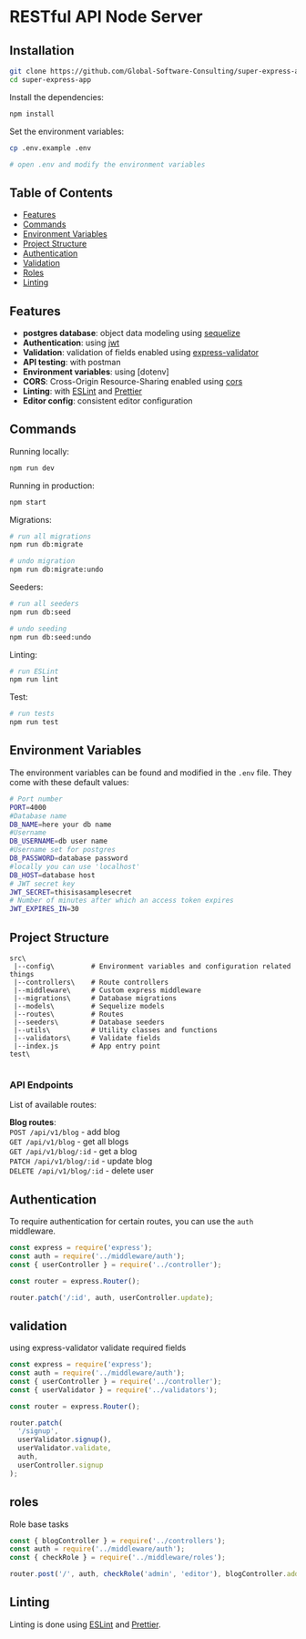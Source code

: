 # RESTful API Node Server

## Installation

```bash
git clone https://github.com/Global-Software-Consulting/super-express-app.git
cd super-express-app
```

Install the dependencies:

```bash
npm install
```

Set the environment variables:

```bash
cp .env.example .env

# open .env and modify the environment variables
```

## Table of Contents

- [Features](#features)
- [Commands](#commands)
- [Environment Variables](#environment-variables)
- [Project Structure](#project-structure)
- [Authentication](#authentication)
- [Validation](#validation)
- [Roles](#roles)
- [Linting](#linting)

## Features

- **postgres database**: object data modeling using [sequelize](https://sequelize.org/)
- **Authentication**: using [jwt](https://jwt.io/)
- **Validation**: validation of fields enabled using [express-validator](https://express-validator.github.io/docs/check-api.html)
- **API testing**: with postman
- **Environment variables**: using [dotenv]
- **CORS**: Cross-Origin Resource-Sharing enabled using [cors](https://github.com/expressjs/cors)
- **Linting**: with [ESLint](https://eslint.org) and [Prettier](https://prettier.io)
- **Editor config**: consistent editor configuration

## Commands

Running locally:

```bash
npm run dev
```

Running in production:

```bash
npm start
```

Migrations:

```bash
# run all migrations
npm run db:migrate

# undo migration
npm run db:migrate:undo
```

Seeders:

```bash
# run all seeders
npm run db:seed

# undo seeding
npm run db:seed:undo
```

Linting:

```bash
# run ESLint
npm run lint
```

Test:

```bash
# run tests
npm run test
```

## Environment Variables

The environment variables can be found and modified in the `.env` file. They come with these default values:

```bash
# Port number
PORT=4000
#Database name
DB_NAME=here your db name
#Username 
DB_USERNAME=db user name
#Username set for postgres
DB_PASSWORD=database password
#locally you can use 'localhost'
DB_HOST=database host
# JWT secret key
JWT_SECRET=thisisasamplesecret
# Number of minutes after which an access token expires
JWT_EXPIRES_IN=30

```

## Project Structure

```
src\
 |--config\         # Environment variables and configuration related things
 |--controllers\    # Route controllers
 |--middleware\     # Custom express middleware
 |--migrations\     # Database migrations
 |--models\         # Sequelize models
 |--routes\         # Routes
 |--seeders\        # Database seeders
 |--utils\          # Utility classes and functions
 |--validators\     # Validate fields
 |--index.js        # App entry point
test\
 
```

### API Endpoints

List of available routes:

**Blog routes**:\
`POST /api/v1/blog` - add blog\
`GET /api/v1/blog` - get all blogs\
`GET /api/v1/blog/:id` - get a blog\
`PATCH /api/v1/blog/:id` - update blog\
`DELETE /api/v1/blog/:id` - delete user

## Authentication

To require authentication for certain routes, you can use the `auth` middleware.

```javascript
const express = require('express');
const auth = require('../middleware/auth');
const { userController } = require('../controller');

const router = express.Router();

router.patch('/:id', auth, userController.update);
```

## validation

using express-validator validate required fields

```javascript
const express = require('express');
const auth = require('../middleware/auth');
const { userController } = require('../controller');
const { userValidator } = require('../validators');

const router = express.Router();

router.patch(
  '/signup',
  userValidator.signup(),
  userValidator.validate,
  auth,
  userController.signup
);
```
## roles

Role base tasks

```javascript
const { blogController } = require('../controllers');
const auth = require('../middleware/auth');
const { checkRole } = require('../middleware/roles');

router.post('/', auth, checkRole('admin', 'editor'), blogController.add);
```

## Linting

Linting is done using [ESLint](https://eslint.org/) and [Prettier](https://prettier.io).

